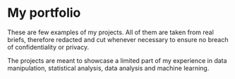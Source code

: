 # My portfolio

These are few examples of my projects. All of them are taken from real briefs, therefore redacted and cut whenever necessary to ensure no breach of confidentiality or privacy.

The projects are meant to showcase a limited part of my experience in data manipulation, statistical analysis, data analysis and machine learning.
